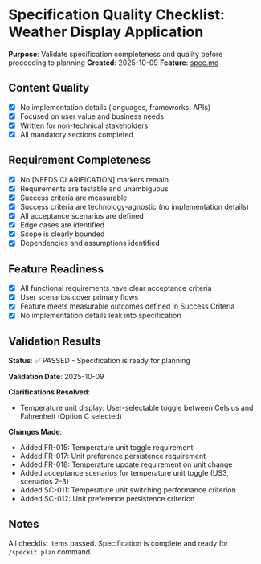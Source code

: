 # Specification Quality Checklist: Weather Display Application

**Purpose**: Validate specification completeness and quality before proceeding to planning
**Created**: 2025-10-09
**Feature**: [spec.md](../spec.md)

## Content Quality

- [x] No implementation details (languages, frameworks, APIs)
- [x] Focused on user value and business needs
- [x] Written for non-technical stakeholders
- [x] All mandatory sections completed

## Requirement Completeness

- [x] No [NEEDS CLARIFICATION] markers remain
- [x] Requirements are testable and unambiguous
- [x] Success criteria are measurable
- [x] Success criteria are technology-agnostic (no implementation details)
- [x] All acceptance scenarios are defined
- [x] Edge cases are identified
- [x] Scope is clearly bounded
- [x] Dependencies and assumptions identified

## Feature Readiness

- [x] All functional requirements have clear acceptance criteria
- [x] User scenarios cover primary flows
- [x] Feature meets measurable outcomes defined in Success Criteria
- [x] No implementation details leak into specification

## Validation Results

**Status**: ✅ PASSED - Specification is ready for planning

**Validation Date**: 2025-10-09

**Clarifications Resolved**:
- Temperature unit display: User-selectable toggle between Celsius and Fahrenheit (Option C selected)

**Changes Made**:
- Added FR-015: Temperature unit toggle requirement
- Added FR-017: Unit preference persistence requirement
- Added FR-018: Temperature update requirement on unit change
- Added acceptance scenarios for temperature unit toggle (US3, scenarios 2-3)
- Added SC-011: Temperature unit switching performance criterion
- Added SC-012: Unit preference persistence criterion

## Notes

All checklist items passed. Specification is complete and ready for `/speckit.plan` command.
